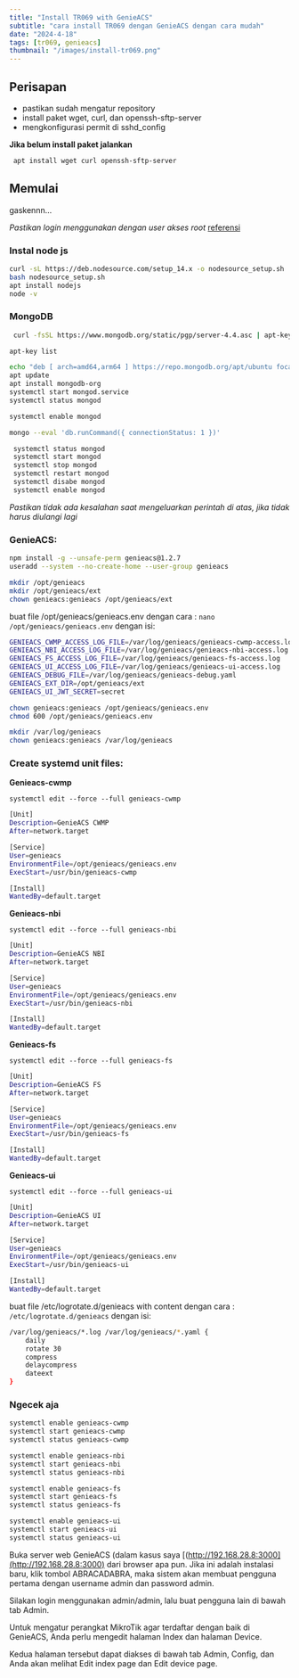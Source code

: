 ```yaml
---
title: "Install TR069 with GenieACS"
subtitle: "cara install TR069 dengan GenieACS dengan cara mudah"
date: "2024-4-18"
tags: [tr069, genieacs]
thumbnail: "/images/install-tr069.png"
---
```


## Perisapan

- pastikan sudah mengatur repository
- install paket wget, curl, dan openssh-sftp-server
- mengkonfigurasi permit di sshd_config

**Jika belum install paket jalankan**

```bash
 apt install wget curl openssh-sftp-server
```

## Memulai

gaskennn...

_Pastikan login menggunakan dengan user akses root_
[referensi](https://forum.mikrotik.com/viewtopic.php?t=172399)

### Instal node js

```bash
curl -sL https://deb.nodesource.com/setup_14.x -o nodesource_setup.sh
bash nodesource_setup.sh
apt install nodejs
node -v
```

### MongoDB

```bash
 curl -fsSL https://www.mongodb.org/static/pgp/server-4.4.asc | apt-key add -
```

```bash
apt-key list
```

```bash
echo "deb [ arch=amd64,arm64 ] https://repo.mongodb.org/apt/ubuntu focal/mongodb-org/4.4 multiverse" | tee /etc/apt/sources.list.d/mongodb-org-4.4.list
apt update
apt install mongodb-org
systemctl start mongod.service
systemctl status mongod
```

```bash
systemctl enable mongod

mongo --eval 'db.runCommand({ connectionStatus: 1 })'
```

```bash
 systemctl status mongod
 systemctl start mongod
 systemctl stop mongod
 systemctl restart mongod
 systemctl disabe mongod
 systemctl enable mongod
```

_Pastikan tidak ada kesalahan saat mengeluarkan perintah di atas, jika tidak harus diulangi lagi_

### GenieACS:

```bash
npm install -g --unsafe-perm genieacs@1.2.7
useradd --system --no-create-home --user-group genieacs
```

```bash
mkdir /opt/genieacs
mkdir /opt/genieacs/ext
chown genieacs:genieacs /opt/genieacs/ext
```

buat file /opt/genieacs/genieacs.env dengan cara : `nano /opt/genieacs/genieacs.env` dengan isi:

```bash
GENIEACS_CWMP_ACCESS_LOG_FILE=/var/log/genieacs/genieacs-cwmp-access.log
GENIEACS_NBI_ACCESS_LOG_FILE=/var/log/genieacs/genieacs-nbi-access.log
GENIEACS_FS_ACCESS_LOG_FILE=/var/log/genieacs/genieacs-fs-access.log
GENIEACS_UI_ACCESS_LOG_FILE=/var/log/genieacs/genieacs-ui-access.log
GENIEACS_DEBUG_FILE=/var/log/genieacs/genieacs-debug.yaml
GENIEACS_EXT_DIR=/opt/genieacs/ext
GENIEACS_UI_JWT_SECRET=secret
```

```bash
chown genieacs:genieacs /opt/genieacs/genieacs.env
chmod 600 /opt/genieacs/genieacs.env
```

```bash
mkdir /var/log/genieacs
chown genieacs:genieacs /var/log/genieacs
```

### Create systemd unit files:

**Genieacs-cwmp**

`systemctl edit --force --full genieacs-cwmp`

```bash
[Unit]
Description=GenieACS CWMP
After=network.target

[Service]
User=genieacs
EnvironmentFile=/opt/genieacs/genieacs.env
ExecStart=/usr/bin/genieacs-cwmp

[Install]
WantedBy=default.target
```

**Genieacs-nbi**

`systemctl edit --force --full genieacs-nbi`

```bash
[Unit]
Description=GenieACS NBI
After=network.target

[Service]
User=genieacs
EnvironmentFile=/opt/genieacs/genieacs.env
ExecStart=/usr/bin/genieacs-nbi

[Install]
WantedBy=default.target
```

**Genieacs-fs**

`systemctl edit --force --full genieacs-fs`

```bash
[Unit]
Description=GenieACS FS
After=network.target

[Service]
User=genieacs
EnvironmentFile=/opt/genieacs/genieacs.env
ExecStart=/usr/bin/genieacs-fs

[Install]
WantedBy=default.target
```

**Genieacs-ui**

`systemctl edit --force --full genieacs-ui`

```bash
[Unit]
Description=GenieACS UI
After=network.target

[Service]
User=genieacs
EnvironmentFile=/opt/genieacs/genieacs.env
ExecStart=/usr/bin/genieacs-ui

[Install]
WantedBy=default.target
```

buat file /etc/logrotate.d/genieacs with content dengan cara : `/etc/logrotate.d/genieacs` dengan isi:

```bash
/var/log/genieacs/*.log /var/log/genieacs/*.yaml {
    daily
    rotate 30
    compress
    delaycompress
    dateext
}
```

### Ngecek aja

```bash
systemctl enable genieacs-cwmp
systemctl start genieacs-cwmp
systemctl status genieacs-cwmp

systemctl enable genieacs-nbi
systemctl start genieacs-nbi
systemctl status genieacs-nbi

systemctl enable genieacs-fs
systemctl start genieacs-fs
systemctl status genieacs-fs

systemctl enable genieacs-ui
systemctl start genieacs-ui
systemctl status genieacs-ui
```

Buka server web GenieACS (dalam kasus saya [(http://192.168.28.8:3000](http://192.168.28.8:3000) dari browser apa pun. Jika ini adalah instalasi baru, klik tombol ABRACADABRA, maka sistem akan membuat pengguna pertama dengan username admin dan password admin.

Silakan login menggunakan admin/admin, lalu buat pengguna lain di bawah tab Admin.

Untuk mengatur perangkat MikroTik agar terdaftar dengan baik di GenieACS, Anda perlu mengedit halaman Index dan halaman Device.

Kedua halaman tersebut dapat diakses di bawah tab Admin, Config, dan Anda akan melihat Edit index page dan Edit device page.
